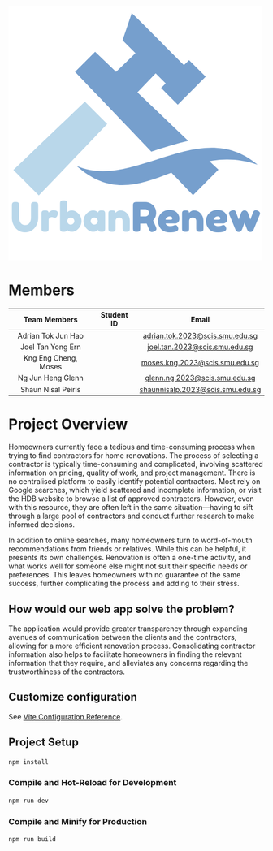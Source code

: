 ![Alt text](https://github.com/NgGlenn/UrbanRenew/blob/main/src/assets/UrbanRenew.png)
# Members
| Team Members         | Student ID | Email                            |
| :------------------: | :--------: | :------------------------------: |
| Adrian Tok Jun Hao   |    | adrian.tok.2023@scis.smu.edu.sg  | 
| Joel Tan Yong Ern    |    | joel.tan.2023@scis.smu.edu.sg    | 
| Kng Eng Cheng, Moses |    | moses.kng.2023@scis.smu.edu.sg   | 
| Ng Jun Heng Glenn    |    | glenn.ng.2023@scis.smu.edu.sg    | 
| Shaun Nisal Peiris   |    | shaunnisalp.2023@scis.smu.edu.sg | 

# Project Overview

Homeowners currently face a tedious and time-consuming process when trying to find contractors for home renovations. The process of selecting a contractor is typically time-consuming and complicated, involving scattered information on pricing, quality of work, and project management. There is no centralised platform to easily identify potential contractors. Most rely on Google searches, which yield scattered and incomplete information, or visit the HDB website to browse a list of approved contractors. However, even with this resource, they are often left in the same situation—having to sift through a large pool of contractors and conduct further research to make informed decisions.

In addition to online searches, many homeowners turn to word-of-mouth recommendations from friends or relatives. While this can be helpful, it presents its own challenges. Renovation is often a one-time activity, and what works well for someone else might not suit their specific needs or preferences. This leaves homeowners with no guarantee of the same success, further complicating the process and adding to their stress.

## How would our web app solve the problem?
The application would provide greater transparency through expanding avenues of communication between the clients and the contractors, allowing for a more efficient renovation process. Consolidating contractor information also helps to facilitate homeowners in finding the relevant information that they require, and alleviates any concerns regarding the trustworthiness of the contractors. 


## Customize configuration

See [Vite Configuration Reference](https://vite.dev/config/).

## Project Setup

```sh
npm install
```

### Compile and Hot-Reload for Development

```sh
npm run dev
```

### Compile and Minify for Production

```sh
npm run build
```